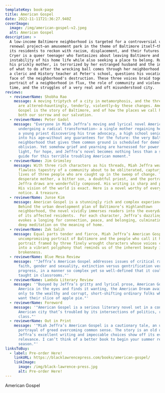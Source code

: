 ```yaml
---
templateKey: book-page
title: American Gospel
date: 2022-11-11T21:36:27.940Z
coverImage:
  image: /img/american-gospel-v2.jpeg
  alt: American Gospel
description: >
  A low-income Baltimore neighborhood is targeted for a controversial urban
  renewal project—an amusement park in the theme of Baltimore itself—that forces
  its residents to reckon with racism, displacement, and their futures. Peter
  Cryer is a queer teenager who fantasizes about leaving Baltimore and the
  instability of his home life while also seeking a place to belong. Ruth Anne,
  his prickly mother, is terrorized by her estranged husband and the indecision
  of what to do after the wrecking ball comes through her neighborhood. Thomas,
  a cleric and History teacher at Peter's school, questions his vocation in the
  face of the neighborhood's destruction. These three voices braid together a
  portrait of a neighborhood in flux, the role of community and violence in our
  time, and the struggles of a very real and oft misunderstood city.
reviews:
  - reviewerName: Shobha Rao
    message: A moving triptych of a city in metamorphosis, and the three lives that
      are altered—hauntingly, tenderly, violently—by these changes. American
      Gospel is the story of Baltimore, and of how the places we call home are
      both our sorrow and our salvation.
  - reviewerName: Peter Gadol
    message: "Everyone in Miah Jeffra’s moving and lyrical novel American Gospel is
      undergoing a radical transformation— a single mother regaining her agency,
      a young priest discovering his true advocacy, a high school senior coming
      into his age—without any guarantees for the future: the very Baltimore
      neighborhood that gives them common ground is scheduled for demolition and
      oblivion. Yet somehow grief and yearning are harnessed for power and
      light, for hope, and Jeffra’s novel becomes nothing less than a survival
      guide for this terrible troubling American moment."
  - reviewerName: Jim Grimsley
    message: With three rich characters as his threads, Miah Jeffra weaves a
      flawless tapestry of a community about to be obliterated, capturing the
      lives of three people who are caught up in the sweep of change. They are a
      desperate mother, a bitter son, a doubtful priest, and the portraits
      Jeffra draws are wonderfully composed. His writing is sharp and powerful.
      His vision of the world is exact. Here is a novel worthy of everyone’s
      notice. A treasure.
  - reviewerName: Junse Kim
    message: American Gospel is a stunningly rich and complex experience of Place.
      Behind the urban development plan of Baltimore’s Highlandtown
      neighborhood, the novel vividly immerses readers into the everyday lives
      of its affected residents.  For each character, Jeffra’s dazzling prose
      evokes a longing for connection, peace, and belonging, culminating in a
      deep meditation on the meaning of home.
  - reviewerName: Zak Salih
    message: Equal parts tender and fierce, Miah Jeffra’s American Gospel is an
      uncompromising portrait of Baltimore and the people who call it home—a
      portrait framed by three finely wrought characters whose voices converge
      into a vibrant polyphony that reminds us of the inherent beauty in our
      brokenness.
  - reviewerName: Blue Mesa Review
    message: '"Jeffra’s American Gospel addresses issues of critical race theory,
      faith, gender and sexuality, extinction versus gentrification versus
      progress, in a manner so complex yet so well-defined that it could be
      taught in classrooms."'
  - reviewerName: Lambda Literary Review
    message: '"Buoyed by Jeffra’s gritty and lyrical prose, American Gospel looks
      America in the eyes and finds it wanting, the American Dream available
      only to the wealthy and corrupt, short-shifting ordinary folks who just
      want their slice of apple pie."'
  - reviewerName: Foreword
    message: '"American Gospel is a serious literary novel set in a contemporary
      American city that’s troubled by its intersections of politics, race, and
      class."'
  - reviewerName: Out in Print
    message: '"Miah Jeffra’s American Gospel is a cautionary tale, an unflinching
      portrayal of greed overcoming common sense. The story is an old one, but
      Jeffra’s excellent writing and impeccable choices show off its evergreen
      relevance. I can’t think of a better book to begin your summer reading
      season."'
linksToBuy:
  - label: Pre-order Here!
    linkURL: https://blacklawrencepress.com/books/american-gospel/
    linkImage:
      image: /img/black-lawrence-press.jpg
      alt: Pre-order Here!
---
```

A﻿merican Gospel